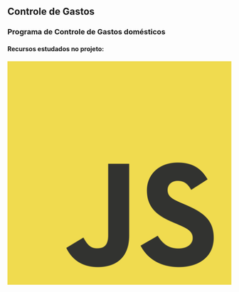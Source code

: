 ## Controle de Gastos

### Programa de Controle de Gastos domésticos

#### Recursos estudados no projeto:
![alt text](https://raw.githubusercontent.com/voodootikigod/logo.js/master/js.png)
